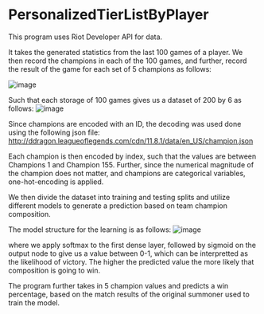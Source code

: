# PersonalizedTierListByPlayer

This program uses Riot Developer API for data. 

It takes the generated statistics from the last 100 games of a player. 
We then record the champions in each of the 100 games, and further, record the result of the game for each set of 5 champions as follows:

![image](https://user-images.githubusercontent.com/34112687/115303267-07b58600-a129-11eb-9cc7-e8d7a7f85687.png)

Such that each storage of 100 games gives us a dataset of 200 by 6 as follows:
![image](https://user-images.githubusercontent.com/34112687/115303285-0edc9400-a129-11eb-8cd0-b16cb2609fab.png)

Since champions are encoded with an ID, the decoding was used done using the following json file:
http://ddragon.leagueoflegends.com/cdn/11.8.1/data/en_US/champion.json

Each champion is then encoded by index, such that the values are between Champions 1 and Champion 155. 
Further, since the numerical magnitude of the champion does not matter, and champions are categorical variables, one-hot-encoding is applied.

We then divide the dataset into training and testing splits and utilize different models to generate a prediction based on team champion composition.

The model structure for the learning is as follows:
![image](https://user-images.githubusercontent.com/34112687/115801123-9f250e00-a3a1-11eb-8777-6ab500e20d82.png)

where we apply softmax to the first dense layer, followed by sigmoid on the output node to give us a value between 0-1, which can be interpretted as the likelihood of victory. 
The higher the predicted value the more likely that composition is going to win.

The program further takes in 5 champion values and predicts a win percentage, based on the match results of the original summoner used to train the model.


